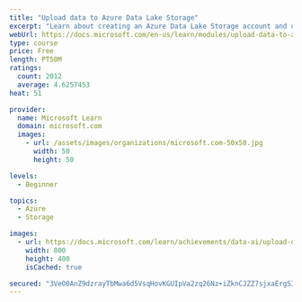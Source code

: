 ```yaml
---
title: "Upload data to Azure Data Lake Storage"
excerpt: "Learn about creating an Azure Data Lake Storage account and uploading data to Data Lake Storage Gen 2 through the Azure Storage Explorer."
webUrl: https://docs.microsoft.com/en-us/learn/modules/upload-data-to-azure-data-lake-storage/
type: course
price: Free
length: PT50M
ratings:
  count: 2012
  average: 4.6257453
heat: 51

provider:
  name: Microsoft Learn
  domain: microsoft.com
  images:
    - url: /assets/images/organizations/microsoft.com-50x50.jpg
      width: 50
      height: 50

levels:
  - Beginner

topics:
  - Azure
  - Storage

images:
  - url: https://docs.microsoft.com/learn/achievements/data-ai/upload-data-to-azure-data-lake-storage-badge-social.png
    width: 800
    height: 400
    isCached: true

secured: "3VeO0AnZ9dzrayTbMwa6d5VsqHovKGUIpVa2zq26Nz+iZknCJZZ7sjxaErgSIHfpRscXUulVHYx8FiKT3KAq8Lp5SjcSl9nOGcuVhMuZWm1UU0K6iXypm9sKlLI/IaLcG0DrWzjYIZWR/MRUEcY1ZeMpe+BjaZeyeTsBSlGUW5HW1pAfSQhg1VVxVrIUs3rTsvMbU9Whm1zN1Nt0yx36Q4iiaERFccwAjAKvPyFN9Zk/cvFnpOy+ZWE0fr1AUreDW8GGWfdKtt/S/y/9NkDtFY3mTQj68GNEPXltF+Mx2bOf+4fFk/t32JzvPsiy7ipqgd9tOOzCa8b4MOYAOpEIrJy+PmD8RZaQ8A4QnnBXGVO8EbaSy3AiVnMIV0kP1pHfOwyVKuxV9l7+8cUbrHlcB9xrLijwIGChITghTkpCMGk=;EeMDyPmvmvbGtw7CIpevXQ=="
---
```


